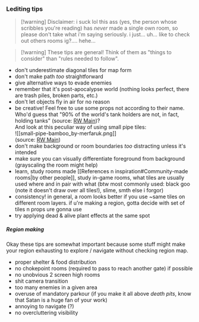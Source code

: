 ### Lediting tips  
> [!warning] Disclaimer: i suck lol
> this ass (yes, the person whose scribbles you're reading) has _never_ made a single own room, so please don't take what i'm saying seriously. i just... uh... like to check out others rooms ig?.... hehe...

> [!warning] These tips are general! Think of them as "things to consider" than "rules needed to follow". 

- don't underestimate diagonal tiles for map form  
- don't make path _too_ straightforward  
- give alternative ways to evade enemies  
- remember that it's post-apocalypse world (nothing looks perfect, there are trash piles, broken parts, etc.)  
- don't let objects fly in air for no reason  
- be creative! Feel free to use some props not according to their name.  
Who'd guess that "90% of the world's tank holders are not, in fact, holding tanks" (source: [RW Main](https://discord.com/channels/291184728944410624/1094742804627980308/1308840579643215932))?  
And look at this peculiar way of using small pipe tiles:  
![[small-pipe-bamboo_by-merfaruk.png]]  
(source: [RW Main](https://discord.com/channels/291184728944410624/481900360324218880/1240734271145246780))  
- don't make background or room boundaries *too* distracting unless it's intended  
- make sure you can visually differentiate foreground from background (grayscaling the room might help)  
- learn, study rooms made [[References n inspiration#Community-made rooms|by other people]], study in-game rooms, what tiles are usually used where and in pair with what (btw most commonly used: black goo (note it doesn't draw over all tiles!), slime, smth else i forgor)  
- consistency! in general, a room looks better if you use ~same tiles on different room layers. if u're making a region, gotta decide with set of tiles n props ure gonna use  
- try applying dead & alive plant effects at the same spot

##### Region making  
Okay these tips are somewhat important because some stuff might make your region exhausting to explore / navigate without checking region map.  
- proper shelter & food distribution  
- no chokepoint rooms (required to pass to reach another gate) if possible  
- no unobvious 2 screen high rooms  
- shit camera transition  
- too many enemies in a given area  
- overuse of mandatory parkour (if you make it all above _death pits_, know that Satan is a huge fan of your work)  
- annoying to navigate (?)  
- no overcluttering visibility